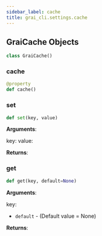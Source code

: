 ```yaml
---
sidebar_label: cache
title: grai_cli.settings.cache
---
```


## GraiCache Objects

```python
class GraiCache()
```



### cache

```python
@property
def cache()
```



### set

```python
def set(key, value)
```

**Arguments**:

  key:
  value:


**Returns**:



### get

```python
def get(key, default=None)
```

**Arguments**:

  key:
- `default` - (Default value = None)


**Returns**:
